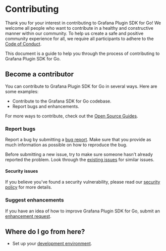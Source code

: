 # Contributing

Thank you for your interest in contributing to Grafana Plugin SDK for Go! We welcome all people who want to contribute in a healthy and constructive manner within our community. To help us create a safe and positive community experience for all, we require all participants to adhere to the [Code of Conduct](CODE_OF_CONDUCT.md).

This document is a guide to help you through the process of contributing to Grafana Plugin SDK for Go.

## Become a contributor

You can contribute to Grafana Plugin SDK for Go in several ways. Here are some examples:

- Contribute to the Grafana SDK for Go codebase.
- Report bugs and enhancements.

For more ways to contribute, check out the [Open Source Guides](https://opensource.guide/how-to-contribute/).

### Report bugs

Report a bug by submitting a [bug report](https://github.com/grafana/grafana-plugin-sdk-go/issues/new?labels=bug&template=1-bug_report.md). Make sure that you provide as much information as possible on how to reproduce the bug.

Before submitting a new issue, try to make sure someone hasn't already reported the problem. Look through the [existing issues](https://github.com/grafana/grafana-plugin-sdk-go/issues) for similar issues.

#### Security issues

If you believe you've found a security vulnerability, please read our [security policy](https://github.com/grafana/grafana-plugin-sdk-go/security/policy) for more details.

### Suggest enhancements

If you have an idea of how to improve Grafana Plugin SDK for Go, submit an [enhancement request](https://github.com/grafana/grafana-plugin-sdk-go/issues/new?labels=enhancement&template=2-enhancement_request.md).

## Where do I go from here?

- Set up your [development environment](contribute/developer-guide.md).
